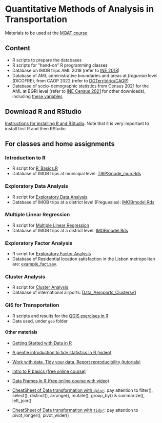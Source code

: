# Quantitative Methods of Analysis in Transportation 
Materials to be used at the [MQAT course](https://fenix.tecnico.ulisboa.pt/disciplinas/MQAT112/2025-2026/1-semestre)

## Content

* R scripts to prepare the databases
* R scripts for "hand-on" R programming classes
* Database on IMOB trips AML 2018 (refer to [INE 2018](https://www.ine.pt/xportal/xmain?xpid=INE&xpgid=ine_publicacoes&PUBLICACOESpub_boui=349495406&PUBLICACOESmodo=2&&fbclid=IwAR2QzUZK0mUSEdKySZe1HqmObblKWR62vIyVhtVAAxrQhyNllna-DDfp2bk&xlang=pt))
* Database of AML administrative boundaries and areas at _freguesia_ level (DICOFRE), from CAOP 2022 (refer to [DGTerritório/CAOP](https://www.dgterritorio.gov.pt/cartografia/cartografia-tematica/caop))
* Database of socio-demographic statistics from Census 2021 for the AML at BGRI level (refer to [INE Census 2021](https://mapas.ine.pt/download/index2021.phtml) for other downloads), including [these variables](https://mapas.ine.pt/download/C2021_FSINTESE_VARIAVEIS.csv)

## Download R and RStudio

[Instructions for installing R and RStudio](Software_install.md). Note that it is very important to install first R and then RStudio. 
    
## For classes and home assignments

### Introduction to R

* R script for [R_Basics.R](https://github.com/U-Shift/MQAT/blob/main/code/classroom/R_Basics.R)
* Database of IMOB trips at municipal level: [TRIPSmode_mun.Rds](https://github.com/U-Shift/MQAT/raw/main/data/TRIPSmode_mun.Rds)

### Exploratory Data Analysis

* R script for [Exploratory Data Analysis](code/classroom/ExploratoryDataAnalysis.R)
* Database of IMOB trips at a district level (Freguesias): [IMOBmodel.Rds](data/IMOBmodel.Rds)

### Multiple Linear Regression

* R script for [Multiple Linear Regression](code/classroom/MultipleLinearRegression.R)
* Database of IMOB trips at a district level: [IMOBmodel.Rds](data/IMOBmodel.Rds)

### Exploratory Factor Analysis

* R script for [Exploratory Factor Analysis](code/classroom/FactorAnalysis.R)
* Database of Residential location satisfaction in the Lisbon metropolitan are: [example_fact.sav](data/example_fact.sav).

### Cluster Analysis

* R script for [Cluster Analysis](code/classroom/ClusterAnalysis.R)
* Database of international airports: [Data_Aeroports_Clustersv1](data/Data_Aeroports_Clustersv1.xlsx)

### GIS for Transportation

* R scripts and results for the [QGIS exercises in R](https://u-shift.github.io/MQAT/spatial-data.html)
* Data used, under `geo` folder

#### Other materials

* [Getting Started with Data in R](https://moderndive.netlify.app/1-getting-started.html)
* [A gentle introduction to tidy statistics in R (video)](https://posit.co/resources/videos/a-gentle-introduction-to-tidy-statistics-in-r/)
* [Work with data, Tidy your data, Report reproducibility (tutorials)](https://posit.cloud/learn/primers)
* [Intro to R basics (free online course)](https://www.datacamp.com/courses/free-introduction-to-r)
* [Data Frames in R (free online course with video)](https://www.classcentral.com/classroom/youtube-free-r-training-data-frames-in-r-91879)

* [CheatSheet of Data transformation with `dplyr`](https://rstudio.github.io/cheatsheets/data-transformation.pdf): pay attention to filter(), select(), distinct(), arrange(), mutate(), group_by() & summarize(), left_join()
* [CheatSheet of Data transformation with `tidyr`](https://rstudio.github.io/cheatsheets/tidyr.pdf): pay attention to pivot_longer(), pivot_wider()
